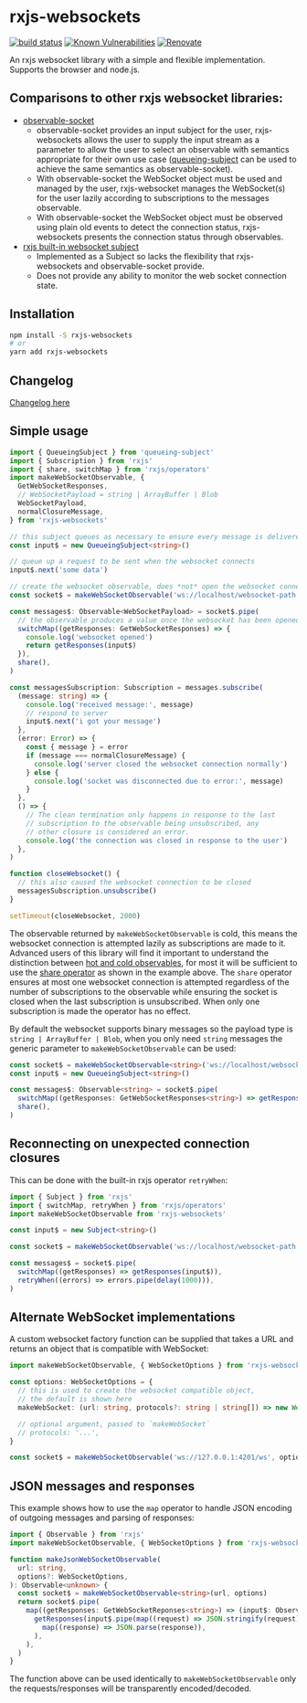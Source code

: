 # rxjs-websockets

[![build status](https://circleci.com/gh/insidewhy/rxjs-websockets.png?style=shield)](https://circleci.com/gh/insidewhy/rxjs-websockets)
[![Known Vulnerabilities](https://snyk.io/test/github/insidewhy/rxjs-websockets/badge.svg)](https://snyk.io/test/github/insidewhy/rxjs-websockets)
[![Renovate](https://img.shields.io/badge/renovate-enabled-brightgreen.svg)](https://renovatebot.com)

An rxjs websocket library with a simple and flexible implementation. Supports the browser and node.js.

## Comparisons to other rxjs websocket libraries:

- [observable-socket](https://github.com/killtheliterate/observable-socket)
  - observable-socket provides an input subject for the user, rxjs-websockets allows the user to supply the input stream as a parameter to allow the user to select an observable with semantics appropriate for their own use case ([queueing-subject](https://github.com/insidewhy/queueing-subject) can be used to achieve the same semantics as observable-socket).
  - With observable-socket the WebSocket object must be used and managed by the user, rxjs-websocket manages the WebSocket(s) for the user lazily according to subscriptions to the messages observable.
  - With observable-socket the WebSocket object must be observed using plain old events to detect the connection status, rxjs-websockets presents the connection status through observables.
- [rxjs built-in websocket subject](https://github.com/ReactiveX/rxjs/blob/next/src/observable/dom/webSocket.ts)
  - Implemented as a Subject so lacks the flexibility that rxjs-websockets and observable-socket provide.
  - Does not provide any ability to monitor the web socket connection state.

## Installation

```bash
npm install -S rxjs-websockets
# or
yarn add rxjs-websockets
```

## Changelog

[Changelog here](changelog.md)

## Simple usage

```typescript
import { QueueingSubject } from 'queueing-subject'
import { Subscription } from 'rxjs'
import { share, switchMap } from 'rxjs/operators'
import makeWebSocketObservable, {
  GetWebSocketResponses,
  // WebSocketPayload = string | ArrayBuffer | Blob
  WebSocketPayload,
  normalClosureMessage,
} from 'rxjs-websockets'

// this subject queues as necessary to ensure every message is delivered
const input$ = new QueueingSubject<string>()

// queue up a request to be sent when the websocket connects
input$.next('some data')

// create the websocket observable, does *not* open the websocket connection
const socket$ = makeWebSocketObservable('ws://localhost/websocket-path')

const messages$: Observable<WebSocketPayload> = socket$.pipe(
  // the observable produces a value once the websocket has been opened
  switchMap((getResponses: GetWebSocketResponses) => {
    console.log('websocket opened')
    return getResponses(input$)
  }),
  share(),
)

const messagesSubscription: Subscription = messages.subscribe(
  (message: string) => {
    console.log('received message:', message)
    // respond to server
    input$.next('i got your message')
  },
  (error: Error) => {
    const { message } = error
    if (message === normalClosureMessage) {
      console.log('server closed the websocket connection normally')
    } else {
      console.log('socket was disconnected due to error:', message)
    }
  },
  () => {
    // The clean termination only happens in response to the last
    // subscription to the observable being unsubscribed, any
    // other closure is considered an error.
    console.log('the connection was closed in response to the user')
  },
)

function closeWebsocket() {
  // this also caused the websocket connection to be closed
  messagesSubscription.unsubscribe()
}

setTimeout(closeWebsocket, 2000)
```

The observable returned by `makeWebSocketObservable` is cold, this means the websocket connection is attempted lazily as subscriptions are made to it. Advanced users of this library will find it important to understand the distinction between [hot and cold observables](https://blog.thoughtram.io/angular/2016/06/16/cold-vs-hot-observables.html), for most it will be sufficient to use the [share operator](http://reactivex.io/rxjs/class/es6/Observable.js~Observable.html#instance-method-share) as shown in the example above. The `share` operator ensures at most one websocket connection is attempted regardless of the number of subscriptions to the observable while ensuring the socket is closed when the last subscription is unsubscribed. When only one subscription is made the operator has no effect.

By default the websocket supports binary messages so the payload type is `string | ArrayBuffer | Blob`, when you only need `string` messages the generic parameter to `makeWebSocketObservable` can be used:

```typescript
const socket$ = makeWebSocketObservable<string>('ws://localhost/websocket-path')
const input$ = new QueueingSubject<string>()

const messages$: Observable<string> = socket$.pipe(
  switchMap((getResponses: GetWebSocketResponses<string>) => getResponses(input$)),
  share(),
)
```

## Reconnecting on unexpected connection closures

This can be done with the built-in rxjs operator `retryWhen`:

```typescript
import { Subject } from 'rxjs'
import { switchMap, retryWhen } from 'rxjs/operators'
import makeWebSocketObservable from 'rxjs-websockets'

const input$ = new Subject<string>()

const socket$ = makeWebSocketObservable('ws://localhost/websocket-path')

const messages$ = socket$.pipe(
  switchMap((getResponses) => getResponses(input$)),
  retryWhen((errors) => errors.pipe(delay(1000))),
)
```

## Alternate WebSocket implementations

A custom websocket factory function can be supplied that takes a URL and returns an object that is compatible with WebSocket:

```typescript
import makeWebSocketObservable, { WebSocketOptions } from 'rxjs-websockets'

const options: WebSocketOptions = {
  // this is used to create the websocket compatible object,
  // the default is shown here
  makeWebSocket: (url: string, protocols?: string | string[]) => new WebSocket(url, protocols),

  // optional argument, passed to `makeWebSocket`
  // protocols: '...',
}

const socket$ = makeWebSocketObservable('ws://127.0.0.1:4201/ws', options)
```

## JSON messages and responses

This example shows how to use the `map` operator to handle JSON encoding of outgoing messages and parsing of responses:

```typescript
import { Observable } from 'rxjs'
import makeWebSocketObservable, { WebSocketOptions } from 'rxjs-websockets'

function makeJsonWebSocketObservable(
  url: string,
  options?: WebSocketOptions,
): Observable<unknown> {
  const socket$ = makeWebSocketObservable<string>(url, options)
  return socket$.pipe(
    map((getResponses: GetWebSocketReponses<string>) => (input$: Observable<object>) =>
      getResponses(input$.pipe(map((request) => JSON.stringify(request)))).pipe(
        map((response) => JSON.parse(response)),
      ),
    ),
  )
}
```

The function above can be used identically to `makeWebSocketObservable` only the requests/responses will be transparently encoded/decoded.
